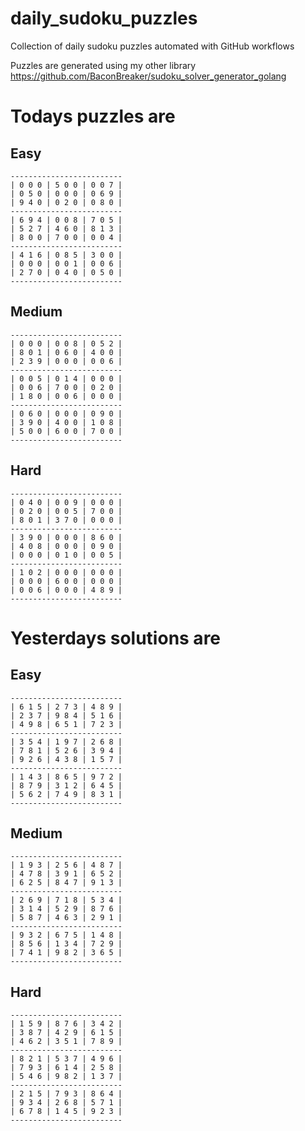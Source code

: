 
# daily_sudoku_puzzles 

Collection of daily sudoku puzzles automated with GitHub workflows 

Puzzles are generated using my other library https://github.com/BaconBreaker/sudoku_solver_generator_golang 
 

# Todays puzzles are 

## Easy 

```
-------------------------
| 0 0 0 | 5 0 0 | 0 0 7 | 
| 0 5 0 | 0 0 0 | 0 6 9 | 
| 9 4 0 | 0 2 0 | 0 8 0 | 
-------------------------
| 6 9 4 | 0 0 8 | 7 0 5 | 
| 5 2 7 | 4 6 0 | 8 1 3 | 
| 8 0 0 | 7 0 0 | 0 0 4 | 
-------------------------
| 4 1 6 | 0 8 5 | 3 0 0 | 
| 0 0 0 | 0 0 1 | 0 0 6 | 
| 2 7 0 | 0 4 0 | 0 5 0 | 
-------------------------
```
## Medium 

```
-------------------------
| 0 0 0 | 0 0 8 | 0 5 2 | 
| 8 0 1 | 0 6 0 | 4 0 0 | 
| 2 3 9 | 0 0 0 | 0 0 6 | 
-------------------------
| 0 0 5 | 0 1 4 | 0 0 0 | 
| 0 0 6 | 7 0 0 | 0 2 0 | 
| 1 8 0 | 0 0 6 | 0 0 0 | 
-------------------------
| 0 6 0 | 0 0 0 | 0 9 0 | 
| 3 9 0 | 4 0 0 | 1 0 8 | 
| 5 0 0 | 6 0 0 | 7 0 0 | 
-------------------------
```
## Hard 

```
-------------------------
| 0 4 0 | 0 0 9 | 0 0 0 | 
| 0 2 0 | 0 0 5 | 7 0 0 | 
| 8 0 1 | 3 7 0 | 0 0 0 | 
-------------------------
| 3 9 0 | 0 0 0 | 8 6 0 | 
| 4 0 8 | 0 0 0 | 0 9 0 | 
| 0 0 0 | 0 1 0 | 0 0 5 | 
-------------------------
| 1 0 2 | 0 0 0 | 0 0 0 | 
| 0 0 0 | 6 0 0 | 0 0 0 | 
| 0 0 6 | 0 0 0 | 4 8 9 | 
-------------------------
```
# Yesterdays solutions are 

## Easy 

```
-------------------------
| 6 1 5 | 2 7 3 | 4 8 9 | 
| 2 3 7 | 9 8 4 | 5 1 6 | 
| 4 9 8 | 6 5 1 | 7 2 3 | 
-------------------------
| 3 5 4 | 1 9 7 | 2 6 8 | 
| 7 8 1 | 5 2 6 | 3 9 4 | 
| 9 2 6 | 4 3 8 | 1 5 7 | 
-------------------------
| 1 4 3 | 8 6 5 | 9 7 2 | 
| 8 7 9 | 3 1 2 | 6 4 5 | 
| 5 6 2 | 7 4 9 | 8 3 1 | 
-------------------------
```
## Medium 

```
-------------------------
| 1 9 3 | 2 5 6 | 4 8 7 | 
| 4 7 8 | 3 9 1 | 6 5 2 | 
| 6 2 5 | 8 4 7 | 9 1 3 | 
-------------------------
| 2 6 9 | 7 1 8 | 5 3 4 | 
| 3 1 4 | 5 2 9 | 8 7 6 | 
| 5 8 7 | 4 6 3 | 2 9 1 | 
-------------------------
| 9 3 2 | 6 7 5 | 1 4 8 | 
| 8 5 6 | 1 3 4 | 7 2 9 | 
| 7 4 1 | 9 8 2 | 3 6 5 | 
-------------------------
```
## Hard 

```
-------------------------
| 1 5 9 | 8 7 6 | 3 4 2 | 
| 3 8 7 | 4 2 9 | 6 1 5 | 
| 4 6 2 | 3 5 1 | 7 8 9 | 
-------------------------
| 8 2 1 | 5 3 7 | 4 9 6 | 
| 7 9 3 | 6 1 4 | 2 5 8 | 
| 5 4 6 | 9 8 2 | 1 3 7 | 
-------------------------
| 2 1 5 | 7 9 3 | 8 6 4 | 
| 9 3 4 | 2 6 8 | 5 7 1 | 
| 6 7 8 | 1 4 5 | 9 2 3 | 
-------------------------
```

